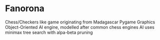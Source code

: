 # Fanorona
Chess/Checkers like game originating from Madagascar
Pygame Graphics
Object-Oriented AI engine, modelled after common chess engines
AI uses minimax tree search with alpa-beta pruning
